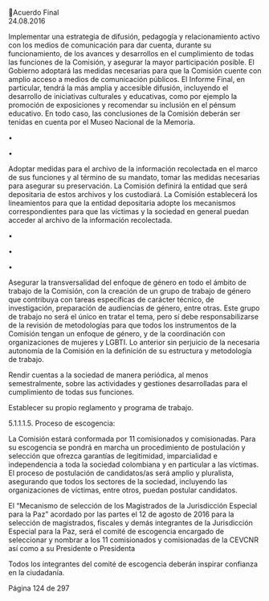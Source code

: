 Acuerdo Final  
24.08.2016  

 
Implementar una estrategia de difusión, pedagogía y relacionamiento activo con los medios de 
comunicación para dar cuenta, durante su funcionamiento, de los avances y desarrollos en el 
cumplimiento de todas las funciones de la Comisión, y asegurar la mayor participación posible. 
El Gobierno adoptará las medidas necesarias para que la Comisión cuente con amplio acceso a 
medios  de  comunicación  públicos.  El  Informe  Final,  en  particular,  tendrá  la  más  amplia  y 
accesible  difusión,  incluyendo  el  desarrollo  de  iniciativas  culturales  y  educativas,  como  por 
ejemplo la promoción de exposiciones y recomendar su inclusión en el pénsum educativo. En 
todo caso, las conclusiones de la Comisión deberán ser tenidas en cuenta por el Museo Nacional 
de la Memoria. 

•

 
•

Adoptar medidas para el archivo de la información recolectada en el marco de sus funciones y 
al  término  de  su  mandato,  tomar  las  medidas  necesarias  para  asegurar  su  preservación.  La 
Comisión definirá la entidad que será depositaria de estos archivos y los custodiará. La Comisión 
establecerá  los  lineamientos  para  que  la  entidad  depositaria  adopte  los  mecanismos 
correspondientes para que las víctimas y la sociedad en general puedan acceder al archivo de 
la información recolectada.  
 

•

•

 

•

Asegurar la transversalidad del enfoque de género en todo el ámbito de trabajo de la Comisión, 
con  la  creación  de  un  grupo  de  trabajo  de  género  que  contribuya  con  tareas  específicas  de 
carácter técnico, de investigación, preparación de audiencias de género, entre otras. Este grupo 
de trabajo no será el único en tratar el tema, pero sí debe responsabilizarse de la revisión de 
metodologías para que todos los instrumentos de la Comisión tengan un enfoque de género, y 
de  la  coordinación  con  organizaciones  de  mujeres  y  LGBTI.  Lo  anterior  sin  perjuicio  de  la 
necesaria autonomía de la Comisión en la definición de su estructura y metodología de trabajo. 
 
Rendir  cuentas  a  la  sociedad  de  manera  periódica,  al  menos  semestralmente,  sobre  las 
actividades y gestiones desarrolladas para el cumplimiento de todas sus funciones. 
 
Establecer su propio reglamento y programa de trabajo.  

5.1.1.1.5. Proceso de escogencia: 
 
La Comisión estará conformada por 11 comisionados y comisionadas. Para su escogencia se pondrá en 
marcha un procedimiento de postulación y selección que ofrezca garantías de legitimidad, imparcialidad 
e independencia a toda la sociedad colombiana y en particular a las víctimas. El proceso de postulación 
de candidatos/as será amplio y pluralista, asegurando que todos los sectores de la sociedad, incluyendo 
las organizaciones de víctimas, entre otros, puedan postular candidatos. 
 
El “Mecanismo de selección de los Magistrados de la Jurisdicción Especial para la Paz” acordado por las 
partes  el  12  de  agosto  de  2016  para  la  selección  de  magistrados,  fiscales  y  demás  integrantes  de  la 
Jurisdicción Especial para la Paz, será el comité de escogencia encargado de seleccionar y nombrar a los 
11 comisionados y comisionadas de la CEVCNR así como a su Presidente o Presidenta 
 
Todos los integrantes del comité de escogencia deberán inspirar confianza en la ciudadanía.  
 
Página 124 de 297 
 

